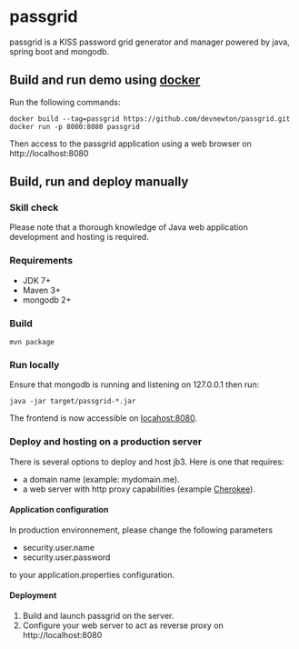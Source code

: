 # passgrid

passgrid is a KISS password grid generator and manager powered by java, spring boot and mongodb.

## Build and run demo using [docker](https://www.docker.com/)

Run the following commands:

    docker build --tag=passgrid https://github.com/devnewton/passgrid.git
    docker run -p 8080:8080 passgrid

Then access to the passgrid application using a web browser on http://localhost:8080

## Build, run and deploy manually

### Skill check

Please note that a thorough knowledge of Java web application development and hosting is required.

### Requirements

- JDK 7+
- Maven 3+
- mongodb 2+

### Build

    mvn package

### Run locally

Ensure that mongodb is running and listening on 127.0.0.1 then run:

    java -jar target/passgrid-*.jar

The frontend is now accessible on [locahost:8080](http://localhost:8080).

### Deploy and hosting on a production server

There is several options to deploy and host jb3. Here is one that requires:

- a domain name (example: mydomain.me).
- a web server with http proxy capabilities (example [Cherokee](http://cherokee-project.com/)).

#### Application configuration

In production environnement, please change the following parameters

- security.user.name
- security.user.password

to your application.properties configuration.

#### Deployment

1. Build and launch passgrid on the server.
2. Configure your web server to act as reverse proxy on http://localhost:8080
